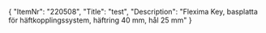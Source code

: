 {
  "ItemNr": "220508",
  "Title": "test",
  "Description": "Flexima Key, basplatta för häftkopplingssystem, häftring 40 mm, hål 25 mm"
}